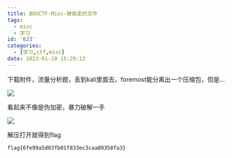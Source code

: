```yaml
---
title: BUUCTF-Misc-被偷走的文件
tags:
  - misc
  - 学习
id: '623'
categories:
  - [学习,ctf,misc]
date: 2023-01-10 15:29:13
---
```


下载附件，流量分析题，丢到kali里面去，foremost能分离出一个压缩包，但是...

![](https://pic.niaoluo.top/%E7%BD%91%E7%AB%99%E8%B0%83%E7%94%A8/misc%E9%9C%80%E8%A6%81/%E7%AC%AC%E4%BA%8C%E9%A1%B5/%E8%A2%AB%E5%81%B7%E8%B5%B0%E7%9A%84%E6%96%87%E4%BB%B6/%E5%B1%8F%E5%B9%95%E6%88%AA%E5%9B%BE%202023-01-10%20152502.jpg)

看起来不像是伪加密，暴力破解一手

![](https://pic.niaoluo.top/%E7%BD%91%E7%AB%99%E8%B0%83%E7%94%A8/misc%E9%9C%80%E8%A6%81/%E7%AC%AC%E4%BA%8C%E9%A1%B5/%E8%A2%AB%E5%81%B7%E8%B5%B0%E7%9A%84%E6%96%87%E4%BB%B6/%E5%B1%8F%E5%B9%95%E6%88%AA%E5%9B%BE%202023-01-10%20152733.jpg)

解压打开就得到flag

```
flag{6fe99a5d03fb01f833ec3caa80358fa3}
```